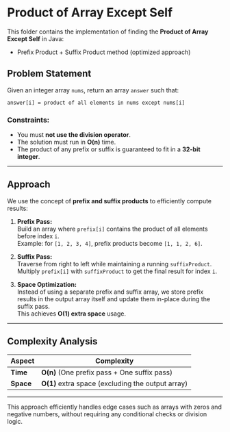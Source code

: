 # Product of Array Except Self

This folder contains the implementation of finding the **Product of Array Except Self** in Java:  
- Prefix Product + Suffix Product method (optimized approach)

## Problem Statement
Given an integer array `nums`, return an array `answer` such that:

```answer[i] = product of all elements in nums except nums[i]```


### Constraints:
- You must **not use the division operator**.
- The solution must run in **O(n)** time.
- The product of any prefix or suffix is guaranteed to fit in a **32-bit integer**.

---

## Approach

We use the concept of **prefix and suffix products** to efficiently compute results:

1. **Prefix Pass:**  
   Build an array where `prefix[i]` contains the product of all elements before index `i`.  
   Example: for `[1, 2, 3, 4]`, prefix products become `[1, 1, 2, 6]`.

2. **Suffix Pass:**  
   Traverse from right to left while maintaining a running `suffixProduct`.  
   Multiply `prefix[i]` with `suffixProduct` to get the final result for index `i`.

3. **Space Optimization:**  
   Instead of using a separate prefix and suffix array, we store prefix results in the output array itself and update them in-place during the suffix pass.  
   This achieves **O(1) extra space** usage.

---

## Complexity Analysis

| Aspect           | Complexity |
|-----------------|-----------|
| **Time**        | **O(n)** (One prefix pass + One suffix pass) |
| **Space**       | **O(1)** extra space (excluding the output array) |

---

This approach efficiently handles edge cases such as arrays with zeros and negative numbers, without requiring any conditional checks or division logic.
